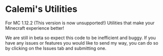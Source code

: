 # Calemi's Utilities
For MC 1.12.2 (This version is now unsupported!)
Utilities that make your Minecraft experience better!

We are still in beta so expect this code to be inefficient and buggy. If you have any issues or features you would like to send my way, you can do so by clicking on the Issues tab and submitting one.

